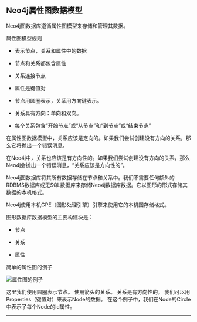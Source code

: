 ## Neo4j属性图数据模型

Neo4j图数据库遵循属性图模型来存储和管理其数据。

属性图模型规则

+   表示节点，关系和属性中的数据
    
+   节点和关系都包含属性
    
+   关系连接节点
    
+   属性是键值对
    
+   节点用圆圈表示，关系用方向键表示。
    
+   关系具有方向：单向和双向。
    
+   每个关系包含“开始节点”或“从节点”和“到节点”或“结束节点”
    

在属性图数据模型中，关系应该是定向的。如果我们尝试创建没有方向的关系，那么它将抛出一个错误消息。

在Neo4j中，关系也应该是有方向性的。如果我们尝试创建没有方向的关系，那么Neo4j会抛出一个错误消息，“关系应该是方向性的”。

Neo4j图数据库将其所有数据存储在节点和关系中。我们不需要任何额外的RDBMS数据库或无SQL数据库来存储Neo4j数据库数据。它以图形的形式存储其数据的本机格式。

Neo4j使用本机GPE（图形处理引擎）引擎来使用它的本机图存储格式。

图形数据库数据模型的主要构建块是：

+   节点
    
+   关系
    
+   属性
    

简单的属性图的例子

![属性图的例子](https://atts.w3cschool.cn/attachments/day_161224/201612241711466890.jpg)


这里我们使用圆圈表示节点。 使用箭头的关系。 关系是有方向性的。 我们可以用Properties（键值对）来表示Node的数据。 在这个例子中，我们在Node的Circle中表示了每个Node的Id属性。

* * *